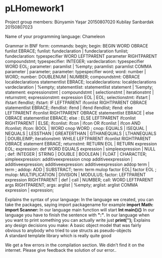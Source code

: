 # pLHomework1
Project group members: Bünyamin Yaşar 20150807020 Kubilay Sarıbardak 20150807023

Name of your programming language: Chameleon

Grammar in BNF form:
commands: begin;
begin: BEGIN WORD OBRACE funlist EBRACE;
funlist: fundeclaration | fundeclaration funlist;
fundeclaration: typespecifier WORD LEFTPARENT parameter RIGHTPARENT compoundstmt;
typespecifier: INTEGER;
vardeclaration: typespecifier WORD EOL; 
parameter: paramlist | %empty;
paramlist: paramlist COMMA parameter | parameter;
parameter: typespecifier word;
word: number | WORD;
number: DOUBLENUM | NUMBER;
compoundstmt: OBRACE localdeclarations statementlist EBRACE;
localdeclarations: localdeclarations vardeclaration | %empty;
statementlist: statementlist statement | %empty;
statement: expressionstmt | compoundstmt | selectionstmt | iterationstmt | returnstmt;
expressionstmt: expression EOL | EOL;
selectionstmt: ifstart | ifstart ifendlist;
ifstart: IF LEFTPARENT ifconlist RIGHTPARENT OBRACE statementlist EBRACE;
ifendlist: ifend | ifend ifendlist;
ifend: else LEFTPARENT ifconlist RIGHTPARENT OBRACE statementlist EBRACE | else OBRACE statementlist EBRACE;
else : ELSE LEFTPARENT ifconlist RIGHTPARENT | ELSE; 
ifconlist: ifcon | ifcon OR ifconlist | ifcon AND ifconlist;
ifcon: BOOL | WORD cnop WORD ;
cnop: EQUALS | ISEQUAL | NEQUALS | LESSTHAN | GREATERTHAN | GTHANEQUALS | LTHANEQUALS | DOUBLEIMP;
iterationstmt: WHILE LEFTPARENT ifconlist RIGHTPARENT OBRACE statement EBRACE;
returnstmt: RETURN EOL | RETURN expression EOL;
expression: def WORD EQUALS expression | simpleexpression | NULL ;
def: INTEGER | STRING | DOUBLE | BOOLEAN | FLOAT | CHARACTER;
simpleexpression: additiveexpression cnop additiveexpression | additiveexpression;
additiveexpression: additiveexpression addop term | term ;
addop: ADD | SUBSTRACT;
term: term mulop factor EOL| factor EOL ;
mulop: MULTIPLICATION | DIVISION | MODULUS;
factor: LEFTPARENT expression RIGHTPARENT | def | call | NUMBER;
call: WORD LEFTPARENT args RIGHTPARENT;
args: arglist | %empty;
arglist: arglist COMMA expression | expression;

Explains the syntax of your language:
In the language we created, you can take the packages, saying import packagename for example 
<b>import Math:</b>
<b>import Scanner:</b>
In our language main function will start <b>Int main(){}</b> 
In our language you have to finish the sentence with <b>":"</b>.
In our language when you want to print something you can actually write just <b>print('');</b>
Explains any design decisions you make:
A basic object model that was fairly obvious to anybody who tried to use structs as pseudo-objects<br>
A standard template library which is really quite good

We get a few errors in the compilation section. We didn't find it on the internet. Please give feedback the solution of our error..
